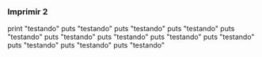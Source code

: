 ### Imprimir 2

print "testando"
puts "testando"
puts "testando"
puts "testando"
puts "testando"
puts "testando"
puts "testando"
puts "testando"
puts "testando"
puts "testando"
puts "testando"
puts "testando"


